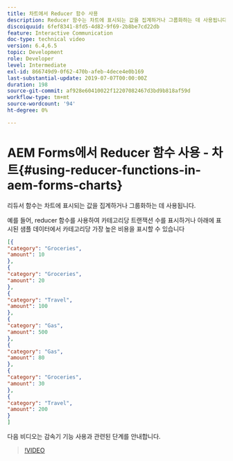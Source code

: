 ```yaml
---
title: 차트에서 Reducer 함수 사용
description: Reducer 함수는 차트에 표시되는 값을 집계하거나 그룹화하는 데 사용됩니다. 다음 비디오에서는 reducer 함수 사용과 관련된 단계를 안내합니다.
discoiquuid: 6fef8341-8fd5-4d82-9f69-2b8be7cd22db
feature: Interactive Communication
doc-type: technical video
version: 6.4,6.5
topic: Development
role: Developer
level: Intermediate
exl-id: 866749d9-0f62-470b-afeb-4dece4e0b169
last-substantial-update: 2019-07-07T00:00:00Z
duration: 198
source-git-commit: af928e60410022f12207082467d3bd9b818af59d
workflow-type: tm+mt
source-wordcount: '94'
ht-degree: 0%

---
```


# AEM Forms에서 Reducer 함수 사용 - 차트{#using-reducer-functions-in-aem-forms-charts}

리듀서 함수는 차트에 표시되는 값을 집계하거나 그룹화하는 데 사용됩니다.


예를 들어, reducer 함수를 사용하여 카테고리당 트랜잭션 수를 표시하거나 아래에 표시된 샘플 데이터에서 카테고리당 가장 높은 비용을 표시할 수 있습니다

```json
[{
"category": "Groceries",
"amount": 10
},
{
"category": "Groceries",
"amount": 20
},
{
"category": "Travel",
"amount": 100
},
{
"category": "Gas",
"amount": 500
},
{
"category": "Gas",
"amount": 80
},
{
"category": "Groceries",
"amount": 30
},
{
"category": "Travel",
"amount": 200
}
]
```

다음 비디오는 감속기 기능 사용과 관련된 단계를 안내합니다.

>[!VIDEO](https://video.tv.adobe.com/v/21368?quality=12&learn=on)
